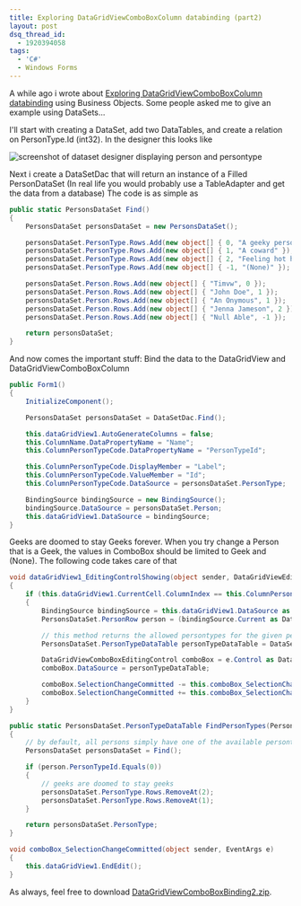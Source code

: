 ```yaml
---
title: Exploring DataGridViewComboBoxColumn databinding (part2)
layout: post
dsq_thread_id:
  - 1920394058
tags:
  - 'C#'
  - Windows Forms
---
```

A while ago i wrote about [Exploring DataGridViewComboBoxColumn databinding](http://www.timvw.be/exploring-datagridviewcomboboxcolumn-databinding/) using Business Objects. Some people asked me to give an example using DataSets...

I'll start with creating a DataSet, add two DataTables, and create a relation on PersonType.Id (int32). In the designer this looks like

![screenshot of dataset designer displaying person and persontype](http://www.timvw.be/wp-content/images/databind-dataset1.gif)

Next i create a DataSetDac that will return an instance of a Filled PersonDataSet (In real life you would probably use a TableAdapter and get the data from a database) The code is as simple as

```csharp
public static PersonsDataSet Find()
{
	PersonsDataSet personsDataSet = new PersonsDataSet();

	personsDataSet.PersonType.Rows.Add(new object[] { 0, "A geeky person" });
	personsDataSet.PersonType.Rows.Add(new object[] { 1, "A coward" });
	personsDataSet.PersonType.Rows.Add(new object[] { 2, "Feeling hot hot hot" });
	personsDataSet.PersonType.Rows.Add(new object[] { -1, "(None)" });

	personsDataSet.Person.Rows.Add(new object[] { "Timvw", 0 });
	personsDataSet.Person.Rows.Add(new object[] { "John Doe", 1 });
	personsDataSet.Person.Rows.Add(new object[] { "An Onymous", 1 });
	personsDataSet.Person.Rows.Add(new object[] { "Jenna Jameson", 2 });
	personsDataSet.Person.Rows.Add(new object[] { "Null Able", -1 });

	return personsDataSet;
}
```

And now comes the important stuff: Bind the data to the DataGridView and DataGridViewComboBoxColumn

```csharp
public Form1()
{
	InitializeComponent();

	PersonsDataSet personsDataSet = DataSetDac.Find();

	this.dataGridView1.AutoGenerateColumns = false;
	this.ColumnName.DataPropertyName = "Name";
	this.ColumnPersonTypeCode.DataPropertyName = "PersonTypeId";

	this.ColumnPersonTypeCode.DisplayMember = "Label";
	this.ColumnPersonTypeCode.ValueMember = "Id";
	this.ColumnPersonTypeCode.DataSource = personsDataSet.PersonType;

	BindingSource bindingSource = new BindingSource();
	bindingSource.DataSource = personsDataSet.Person;
	this.dataGridView1.DataSource = bindingSource;
}
```

Geeks are doomed to stay Geeks forever. When you try change a Person that is a Geek, the values in ComboBox should be limited to Geek and (None). The following code takes care of that

```csharp
void dataGridView1_EditingControlShowing(object sender, DataGridViewEditingControlShowingEventArgs e)
{
	if (this.dataGridView1.CurrentCell.ColumnIndex == this.ColumnPersonTypeCode.Index)
	{
		BindingSource bindingSource = this.dataGridView1.DataSource as BindingSource;
		PersonsDataSet.PersonRow person = (bindingSource.Current as DataRowView).Row as PersonsDataSet.PersonRow;

		// this method returns the allowed persontypes for the given person
		PersonsDataSet.PersonTypeDataTable personTypeDataTable = DataSetDac.FindPersonTypes(person);

		DataGridViewComboBoxEditingControl comboBox = e.Control as DataGridViewComboBoxEditingControl;
		comboBox.DataSource = personTypeDataTable;

		comboBox.SelectionChangeCommitted -= this.comboBox_SelectionChangeCommitted;
		comboBox.SelectionChangeCommitted += this.comboBox_SelectionChangeCommitted;
	}
}

public static PersonsDataSet.PersonTypeDataTable FindPersonTypes(PersonsDataSet.PersonRow person)
{
	// by default, all persons simply have one of the available persontypecodes
	PersonsDataSet personsDataSet = Find();

	if (person.PersonTypeId.Equals(0))
	{
		// geeks are doomed to stay geeks
		personsDataSet.PersonType.Rows.RemoveAt(2);
		personsDataSet.PersonType.Rows.RemoveAt(1);
	}

	return personsDataSet.PersonType;
}

void comboBox_SelectionChangeCommitted(object sender, EventArgs e)
{
	this.dataGridView1.EndEdit();
}
```

As always, feel free to download [DataGridViewComboBoxBinding2.zip](http://www.timvw.be/wp-content/code/csharp/DataGridViewComboBoxBinding2.zip).
